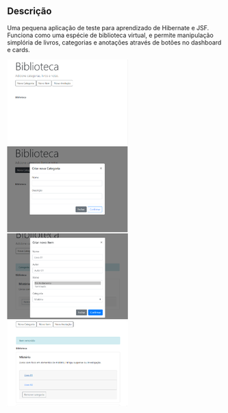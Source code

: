## Descrição
Uma pequena aplicação de teste para aprendizado de Hibernate e JSF. Funciona como uma espécie de biblioteca virtual, e permite manipulação simplória de livros, categorias e anotações através de botões no dashboard e cards.
<div style="display:inline">
<img src="https://github.com/rafero1/web-library/blob/master/demo/1.png" alt="alt text" height="200px">
<img src="https://github.com/rafero1/web-library/blob/master/demo/2.png" alt="alt text" height="200px">
<img src="https://github.com/rafero1/web-library/blob/master/demo/3.png" alt="alt text" height="200px">
<img src="https://github.com/rafero1/web-library/blob/master/demo/4.png" alt="alt text" height="200px">
</div>
